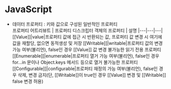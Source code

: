 # JavaScript
+ 데이터 프로퍼티 : 키와 값으로 구성된 일반적인 프로퍼티  
   프로퍼티 어트리뷰트 | 프로퍼티 디스크립터 객체의 프로퍼티 | 설명
   |---|---|---|
   [[Value]]|value|프로퍼티 값에 접근 시 반환되는 값, 프로퍼티 값 변경 시 여기에 값을 재할당, 없으면 동적생성 및 저장 
   [[Writable]]|writable|프로퍼티 값의 변경 가능 여부(불리언), false인 경우 [[Value]] 값 변경 불가능한 읽기 전용 프로퍼티 
   [[Enumerable]]|enumerable|프로퍼티 열거 가능 여부(불리언), false인 경우 for...in 문이나 Object.keys 메서드 등으로 열거 불가능한 프로퍼티
   [[Configurable]]|configurable|프로퍼티 재정의 가능 여부(불리언), false인 경우 삭제, 변경 금지(단, [[Writable]]이 true인 경우 [[Value]] 변경 및 [[Writable]] false 변경 허용)